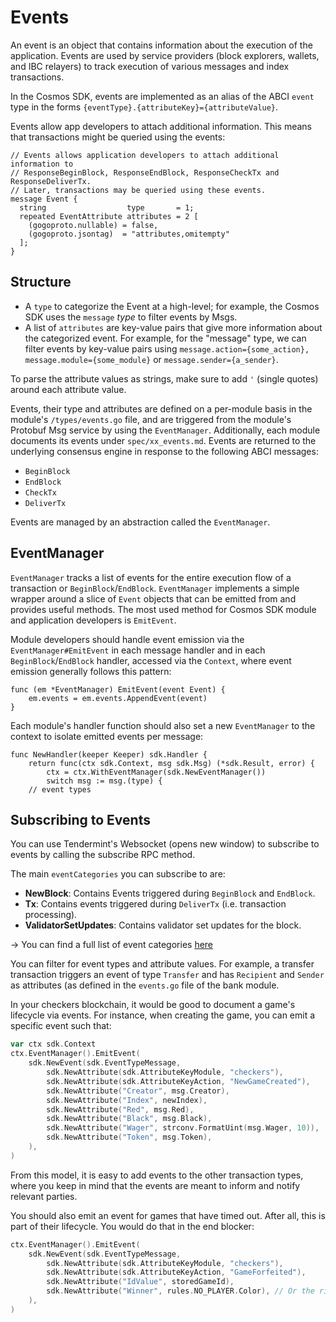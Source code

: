 # Events

An event is an object that contains information about the execution of the application. Events are used by service providers (block explorers, wallets, and IBC relayers) to track execution of various messages and index transactions.

In the Cosmos SDK, events are implemented as an alias of the ABCI `event` type in the forms `{eventType}.{attributeKey}={attributeValue}`.

Events allow app developers to attach additional information. This means that transactions might be queried using the events:

```
// Events allows application developers to attach additional information to
// ResponseBeginBlock, ResponseEndBlock, ResponseCheckTx and ResponseDeliverTx.
// Later, transactions may be queried using these events.
message Event {
  string                  type       = 1;
  repeated EventAttribute attributes = 2 [
    (gogoproto.nullable) = false,
    (gogoproto.jsontag)  = "attributes,omitempty"
  ];
}
```

## Structure

* A `type` to categorize the Event at a high-level; for example, the Cosmos SDK uses the `message` _type_ to filter events by Msgs.
* A list of `attributes` are key-value pairs that give more information about the categorized event. For example, for the "message" type, we can filter events by key-value pairs using `message.action={some_action}, message.module={some_module}` or `message.sender={a_sender}`.

<HighlightBox type=”info”>

To parse the attribute values as strings, make sure to add `'` (single quotes) around each attribute value.

</HighlightBox>

Events, their type and attributes are defined on a per-module basis in the module's `/types/events.go` file, and are triggered from the module's Protobuf Msg service by using the `EventManager`. Additionally, each module documents its events under `spec/xx_events.md`.
Events are returned to the underlying consensus engine in response to the following ABCI messages:

* `BeginBlock`
* `EndBlock`
* `CheckTx`
* `DeliverTx`

Events are managed by an abstraction called the `EventManager`.

## EventManager

`EventManager` tracks a list of events for the entire execution flow of a transaction or `BeginBlock`/`EndBlock`. `EventManager` implements a simple wrapper around a slice of `Event` objects that can be emitted from and provides useful methods. The most used method for Cosmos SDK module and application developers is `EmitEvent`.

<HighlightBox type=”info”>

Module developers should handle event emission via the `EventManager#EmitEvent` in each message handler and in each `BeginBlock`/`EndBlock` handler, accessed via the `Context`, where event emission generally follows this pattern:

```
func (em *EventManager) EmitEvent(event Event) {
    em.events = em.events.AppendEvent(event)
}
```

Each module's handler function should also set a new `EventManager` to the context to isolate emitted events per message:

```
func NewHandler(keeper Keeper) sdk.Handler {
    return func(ctx sdk.Context, msg sdk.Msg) (*sdk.Result, error) {
        ctx = ctx.WithEventManager(sdk.NewEventManager())
        switch msg := msg.(type) {
    // event types
```

</HighlightBox>

## Subscribing to Events

You can use Tendermint's Websocket (opens new window) to subscribe to events by calling the subscribe RPC method.

The main `eventCategories` you can subscribe to are:

* **NewBlock**: Contains Events triggered during `BeginBlock` and `EndBlock`.
* **Tx**: Contains events triggered during `DeliverTx` (i.e. transaction processing).
* **ValidatorSetUpdates**: Contains validator set updates for the block.

<HighlightBox type=”info”>

→ You can find a full list of event categories [here](https://godoc.org/github.com/tendermint/tendermint/types#pkg-constants)

</HighlightBox>

You can filter for event types and attribute values. For example, a transfer transaction triggers an event of type `Transfer` and has `Recipient` and `Sender` as attributes (as defined in the `events.go` file of the bank module.

<ExpansionPanel title="Show me some code for my checkers blockchain">

In your checkers blockchain, it would be good to document a game's lifecycle via events. For instance, when creating the game, you can emit a specific event such that:

```go
var ctx sdk.Context
ctx.EventManager().EmitEvent(
    sdk.NewEvent(sdk.EventTypeMessage,
        sdk.NewAttribute(sdk.AttributeKeyModule, "checkers"),
        sdk.NewAttribute(sdk.AttributeKeyAction, "NewGameCreated"),
        sdk.NewAttribute("Creator", msg.Creator),
        sdk.NewAttribute("Index", newIndex),
        sdk.NewAttribute("Red", msg.Red),
        sdk.NewAttribute("Black", msg.Black),
        sdk.NewAttribute("Wager", strconv.FormatUint(msg.Wager, 10)),
        sdk.NewAttribute("Token", msg.Token),
    ),
)
```
From this model, it is easy to add events to the other transaction types, where you keep in mind that the events are meant to inform and notify relevant parties.

You should also emit an event for games that have timed out. After all, this is part of their lifecycle. You would do that in the end blocker:

```go
ctx.EventManager().EmitEvent(
    sdk.NewEvent(sdk.EventTypeMessage,
        sdk.NewAttribute(sdk.AttributeKeyModule, "checkers"),
        sdk.NewAttribute(sdk.AttributeKeyAction, "GameForfeited"),
        sdk.NewAttribute("IdValue", storedGameId),
        sdk.NewAttribute("Winner", rules.NO_PLAYER.Color), // Or the rightful winner.
    ),
)
```

</ExpansionPanel>
